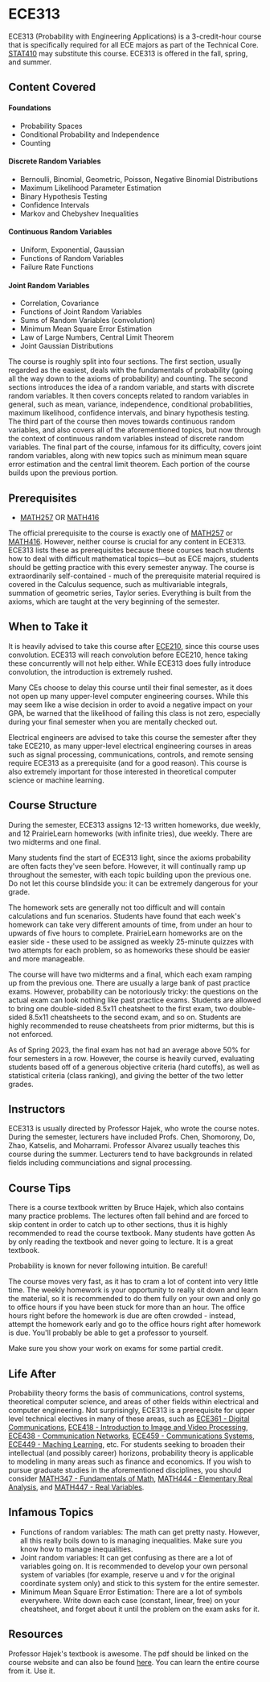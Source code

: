 # ECE313

ECE313 (Probability with Engineering Applications) is a 3-credit-hour course that is specifically required for all ECE majors as part of the Technical Core. [STAT410](../Other%20Course%20Offerings/STAT410.md) may substitute this course. ECE313 is offered in the fall, spring, and summer.

## Content Covered

#### Foundations
- Probability Spaces
- Conditional Probability and Independence
- Counting
#### Discrete Random Variables
- Bernoulli, Binomial, Geometric, Poisson, Negative Binomial Distributions
- Maximum Likelihood Parameter Estimation
- Binary Hypothesis Testing
- Confidence Intervals
- Markov and Chebyshev Inequalities
#### Continuous Random Variables
- Uniform, Exponential, Gaussian
- Functions of Random Variables
- Failure Rate Functions
#### Joint Random Variables
- Correlation, Covariance
- Functions of Joint Random Variables
- Sums of Random Variables (convolution)
- Minimum Mean Square Error Estimation
- Law of Large Numbers, Central Limit Theorem
- Joint Gaussian Distributions

The course is roughly split into four sections. The first section, usually regarded as the easiest, deals with the fundamentals of probability (going all the way down to the axioms of probability) and counting. The second sections introduces the idea of a random variable, and starts with discrete random variables. It then covers concepts related to random variables in general, such as mean, variance, independence, conditional probabilities, maximum likelihood, confidence intervals, and binary hypothesis testing. The third part of the course then moves towards continuous random variables, and also covers all of the aforementioned topics, but now through the context of continuous random variables instead of discrete random variables. The final part of the course, infamous for its difficulty, covers joint random variables, along with new topics such as minimum mean square error estimation and the central limit theorem. Each portion of the course builds upon the previous portion.

## Prerequisites

- [MATH257](../MATH%20Course%20Offerings/MATH257.md) OR [MATH416](../MATH%20Course%20Offerings/MATH416.md)

The official prerequisite to the course is exactly one of [MATH257](../MATH%20Course%20Offerings/MATH257.md) or [MATH416](../MATH%20Course%20Offerings/MATH416.md). However, neither course is crucial for any content in ECE313. ECE313 lists these as prerequisites because these courses teach students how to deal with difficult mathematical topics—but as ECE majors, students should be getting practice with this every semester anyway. The course is extraordinarily self-contained - much of the prerequisite material required is covered in the Calculus sequence, such as multivariable integrals, summation of geometric series, Taylor series. Everything is built from the axioms, which are taught at the very beginning of the semester.

## When to Take it

It is heavily advised to take this course after [ECE210](ECE210.md), since this course uses convolution. ECE313 will reach convolution before ECE210, hence taking these concurrently will not help either. While ECE313 does fully introduce convolution, the introduction is extremely rushed.

Many CEs choose to delay this course until their final semester, as it does not open up many upper-level computer engineering courses. While this may seem like a wise decision in order to avoid a negative impact on your GPA, be warned that the likelihood of failing this class is not zero, especially during your final semester when you are mentally checked out.

Electrical engineers are advised to take this course the semester after they take ECE210, as many upper-level electrical engineering courses in areas such as signal processing, communications, controls, and remote sensing require ECE313 as a prerequisite (and for a good reason). This course is also extremely important for those interested in theoretical computer science or machine learning.

## Course Structure

During the semester, ECE313 assigns 12-13 written homeworks, due weekly, and 12 PrairieLearn homeworks (with infinite tries), due weekly. There are two midterms and one final.

Many students find the start of ECE313 light, since the axioms probability are often facts they've seen before. However, it will continually ramp up throughout the semester, with each topic building upon the previous one. Do not let this course blindside you: it can be extremely dangerous for your grade.

The homework sets are generally not too difficult and will contain calculations and fun scenarios. Students have found that each week's homework can take very different amounts of time, from under an hour to upwards of five hours to complete. PrairieLearn homeworks are on the easier side - these used to be assigned as weekly 25-minute quizzes with two attempts for each problem, so as homeworks these should be easier and more manageable.

The course will have two midterms and a final, which each exam ramping up from the previous one. There are usually a large bank of past practice exams. However, probability can be notoriously tricky: the questions on the actual exam can look nothing like past practice exams. Students are allowed to bring one double-sided 8.5x11 cheatsheet to the first exam, two double-sided 8.5x11 cheatsheets to the second exam, and so on. Students are highly recommended to reuse cheatsheets from prior midterms, but this is not enforced.

As of Spring 2023, the final exam has not had an average above 50% for four semesters in a row. However, the course is heavily curved, evaluating students based off of a generous objective criteria (hard cutoffs), as well as statistical criteria (class ranking), and giving the better of the two letter grades.

## Instructors

ECE313 is usually directed by Professor Hajek, who wrote the course notes. During the semester, lecturers have included Profs. Chen, Shomorony, Do, Zhao, Katselis, and Moharrami. Professor Alvarez usually teaches this course during the summer. Lecturers tend to have backgrounds in related fields including communciations and signal processing.

## Course Tips

There is a course textbook written by Bruce Hajek, which also contains many practice problems. The lectures often fall behind and are forced to skip content in order to catch up to other sections, thus it is highly recommended to read the course textbook. Many students have gotten As by only reading the textbook and never going to lecture. It is a great textbook.

Probability is known for never following intuition. Be careful!

The course moves very fast, as it has to cram a lot of content into very little time. The weekly homework is your opportunity to really sit down and learn the material, so it is recommended to do them fully on your own and only go to office hours if you have been stuck for more than an hour. The office hours right before the homework is due are often crowded - instead, attempt the homework early and go to the office hours right after homework is due. You'll probably be able to get a professor to yourself.

Make sure you show your work on exams for some partial credit.

## Life After

Probability theory forms the basis of communications, control systems, theoretical computer science, and areas of other fields within electrical and computer engineering. Not surprisingly, ECE313 is a prerequisite for upper level technical electives in many of these areas, such as [ECE361 - Digital Communications](ECE361.md), [ECE418 - Introduction to Image and Video Processing](ECE418.md), [ECE438 - Communication Networks](ECE438.md), [ECE459 - Communications Systems](ECE459.md), [ECE449 - Maching Learning](ECE449.md), etc. For students seeking to broaden their intellectual (and possibly career) horizons, probability theory is applicable to modeling in many areas such as finance and economics. If you wish to pursue graduate studies in the aforementioned disciplines, you should consider [MATH347 - Fundamentals of Math](../MATH%20Course%20Offerings/MATH347.md), [MATH444 - Elementary Real Analysis](../MATH%20Course%20Offerings/MATH444.md), and [MATH447 - Real Variables](../MATH%20Course%20Offerings/MATH447.md).

## Infamous Topics

- Functions of random variables: The math can get pretty nasty. However, all this really boils down to is managing inequalities. Make sure you know how to manage inequalities.
- Joint random variables: It can get confusing as there are a lot of variables going on. It is recommended to develop your own personal system of variables (for example, reserve u and v for the original coordinate system only) and stick to this system for the entire semester.
- Minimum Mean Square Error Estimation: There are a lot of symbols everywhere. Write down each case (constant, linear, free) on your cheatsheet, and forget about it until the problem on the exam asks for it.

## Resources

Professor Hajek's textbook is awesome. The pdf should be linked on the course website and can also be found [here](http://hajek.ece.illinois.edu/ECE313Notes.html). You can learn the entire course from it. Use it.